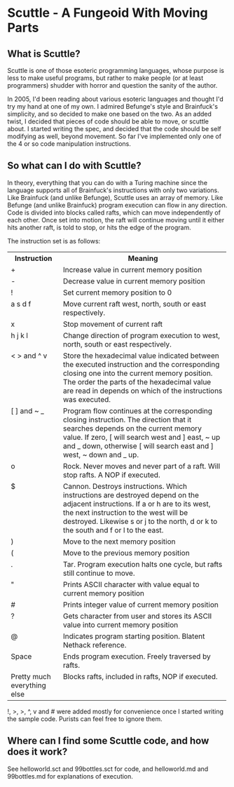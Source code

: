 # Scuttle - A Fungeoid With Moving Parts
## What is Scuttle?

Scuttle is one of those esoteric programming languages, whose purpose is less to make useful programs, but rather to make people (or at least programmers) shudder with horror and question the sanity of the author.

In 2005, I'd been reading about various esoteric languages and thought I'd try my hand at one of my own. I admired Befunge's style and Brainfuck's simplicity, and so decided to make one based on the two. As an added twist, I decided that pieces of code should be able to move, or scuttle about. I started writing the spec, and decided that the code should be self modifying as well, beyond movement. So far I've implemented only one of the 4 or so code manipulation instructions.

## So what can I do with Scuttle?

In theory, everything that you can do with a Turing machine since the language supports all of Brainfuck's instructions with only two variations. Like Brainfuck (and unlike Befunge), Scuttle uses an array of memory. Like Befunge (and unlike Brainfuck) program execution can flow in any direction. Code is divided into blocks called rafts, which can move independently of each other. Once set into motion, the raft will continue moving until it either hits another raft, is told to stop, or hits the edge of the program.

The instruction set is as follows:
<table style="width: 500px">
		<tr><th>Instruction</th><th>Meaning</th></tr>
		<tr><td valign="top">+</td><td valign="top">Increase value in current memory position</td></tr>
		<tr><td valign="top">-</td><td valign="top">Decrease value in current memory position</td></tr>
		<tr><td valign="top">!</td><td valign="top">Set current memory position to 0</td></tr>
		<tr><td valign="top">a s d f</td><td valign="top">Move current raft west, north, south or east respectively.</td></tr>
		<tr><td valign="top">x</td><td valign="top">Stop movement of current raft</td></tr>
		<tr><td valign="top">h j k l</td><td valign="top">Change direction of program execution to west, north, south or east respectively.</td></tr>
		<tr><td valign="top">&lt; &gt; and ^ v</td><td valign="top">Store the hexadecimal value indicated between the executed instruction and the corresponding closing one into the current memory position. The order the parts of the hexadecimal value are read in depends on which of the instructions was executed.</td></tr>
		<tr><td valign="top">[ ] and ~ _</td><td valign="top">Program flow continues at the corresponding closing instruction. The direction that it searches depends on the current memory value. If zero, [ will search west and ] east, ~ up and _ down, otherwise [ will search east and ] west, ~ down and _ up.</td></tr>
		<tr><td valign="top">o</td><td valign="top">Rock. Never moves and never part of a raft. Will stop rafts. A NOP if executed.</td></tr>
		<tr><td valign="top">$</td><td valign="top">Cannon. Destroys instructions. Which instructions are destroyed depend on the adjacent instructions. If a or h are to its west, the next instruction to the west will be destroyed. Likewise s or j to the north, d or k to the south and f or l to the east.</td></tr>
		<tr><td valign="top">)</td><td valign="top">Move to the next memory position</td></tr>
		<tr><td valign="top">(</td><td valign="top">Move to the previous memory position</td></tr>
		<tr><td valign="top">.</td><td valign="top">Tar. Program execution halts one cycle, but rafts still continue to move.</td></tr>
		<tr><td valign="top">"</td><td valign="top">Prints ASCII character with value equal to current memory position</td</tr>
		<tr><td valign="top">#</td><td valign="top">Prints integer value of current memory position</td></tr>
		<tr><td valign="top">?</td><td valign="top">Gets character from user and stores its ASCII value into current memory position</td></tr>
		<tr><td valign="top">@</td><td valign="top">Indicates program starting position. Blatent Nethack reference.</td></tr>
		<tr><td valign="top">Space</td><td valign="top">Ends program execution. Freely traversed by rafts.</td></tr>
		<tr><td valign="top">Pretty much everything else</td><td valign="top">Blocks rafts, included in rafts, NOP if executed.</td></tr>
	</table>

!, >, >, ^, v and # were added mostly for convenience once I started writing the sample code. Purists can feel free to ignore them.

## Where can I find some Scuttle code, and how does it work?
See helloworld.sct and 99bottles.sct for code, and helloworld.md and 99bottles.md for explanations of execution.
